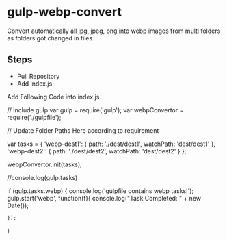 # gulp-webp-convert
Convert automatically all jpg, jpeg, png into webp images from multi folders as folders got changed in files.


## Steps 
- Pull Repository
- Add index.js

Add Following Code into index.js

// Include gulp
var gulp = require('gulp');
var webpConvertor = require('./gulpfile');

// Update Folder Paths Here according to requirement

var tasks = {
    'webp-dest1': {
        path: './dest/dest1',
        watchPath: 'dest/dest1'
    },
    'webp-dest2': {
        path: './dest/dest2',
        watchPath: 'dest/dest2'
    }
};

webpConvertor.init(tasks);

//console.log(gulp.tasks)

if (gulp.tasks.webp) { 
    console.log('gulpfile contains webp tasks!');
    gulp.start('webp', function(f){
    	console.log("Task Completed: " + new Date());
    	
    });
}

